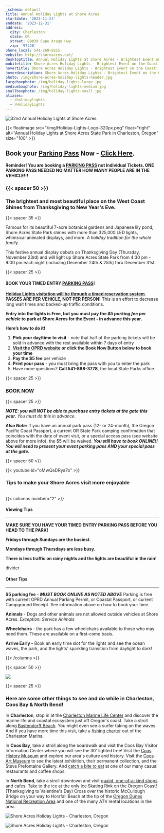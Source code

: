 ```yaml
---
_schema: default
title: Annual Holiday Lights at Shore Acres
startdate: '2023-11-23'
enddate: '2023-12-31'
address:
  city: Charleston
  state: OR
  street: 89039 Cape Arago Hwy.
  zip: '97420'
phone_local: 541-269-0215
website: http://shoreacres.net/
desktoptitle: Annual Holiday Lights at Shore Acres - Brightest Event on the Coast!
mobiletitle: Shore Acres Holiday Lights - Brightest Event on the Coast!
hovertitle: Shore Acres Holiday Lights - Brightest Event on the Coast!
hoverdescription: Shore Acres Holiday Lights - Brightest Event on the Coast!
photo: /img/shore-acres-holiday-lights-header.jpg
largeboxphoto: /img/holiday-lights-large.jpg
mediumboxphoto: /img/holiday-lights-medium.jpg
smallboxphoto: /img/holiday-lights-small.jpg
aliases:
  - /holidaylights
  - /HolidayLights
---
```

![32nd Annual Holiday Lights at Shore Acres](/img/holiday-lights-695x322.jpg)

{{< floatimage src="/img/Holiday-Lights-Logo-320px.png" float="right" alt="Annual Holiday Lights at Shore Acres State Park in Charleston, Oregon" size="100" >}}

## **Book your <u>Parking Pass</u>&nbsp;Now - <a target="_blank" rel="noopener" href="https://oregonstateparks.reserveamerica.com/tourParkDetail.do?contractCode=OR&amp;parkId=402381">Click Here</a>.**

**Reminder! You are booking a <u>PARKING PASS</u> not Individual Tickets. ONE PARKING PASS NEEDED NO MATTER HOW MANY PEOPLE ARE IN THE VEHICLE!!!**

### {{< spacer 50 >}}

### **The brightest and most beautiful place on the West Coast Shines from Thanksgiving to New Year's Eve.**

{{< spacer 35 >}}

Famous for its beautiful 7-acre botanical gardens and Japanese lily pond, Shore Acres State Park shines with more than 325,000 LED lights, whimsical animated displays, and more. *A holiday tradition for the whole family.*

This festive annual display debuts on Thanksgiving Day (Thursday, November 23rd) and will light up Shore Acres State Park from 4:30 pm - 9:00 pm each night (including December 24th & 25th) thru December 31st.

{{< spacer 25 >}}

#### BOOK YOUR TIMED ENTRY <u>PARKING PASS</u>!

[**Holiday Lights visitation will be through a timed reservation system**](https://oregonstateparks.reserveamerica.com/tourParkDetail.do?contractCode=OR&amp;parkId=402381). **PASSES ARE PER VEHICLE, NOT PER PERSON!** This is an effort to decrease long wait times and backed-up traffic conditions.

**Entry into the lights is Free, but you must pay the *$5 parking fee per vehicle* to park at Shore Acres for the Event - in advance this year.**

**Here’s how to do it!**

1. **Pick your day/time to visit** - note that half of the parking tickets will be sold in advance with the rest available within 7 days of entry
2. [**Visit the OPRD website**](https://oregonstateparks.reserveamerica.com/tourParkDetail.do?contractCode=OR&amp;parkId=402381) **or click the Book Now Button below to book your time**
3. **Pay the $5 fee** per vehicle
4. **Print your pass** - you must bring the pass with you to enter the park
5. Have more questions? **Call 541-888-3778**, the local State Parks office.

{{< spacer 25 >}}

### <a target="_blank" rel="noopener" href="https://oregonstateparks.reserveamerica.com/tourParkDetail.do?contractCode=OR&amp;parkId=402381">BOOK NOW</a>

{{< spacer 25 >}}

***NOTE: you will NOT be able to purchase entry tickets at the gate this year.*** *You must do this in advance*.

***Also Note:*** if you have an annual park pass (12- or 24-month), the Oregon Pacific Coast Passport, a current OR State Park camping confirmation that coincides with the date of event visit, or a special access pass (see website above for more info), the $5 will be waived. ***You still have to book ONLINE!!*** ***You will need to present your event parking pass AND your special pass at the gate.***

{{< spacer 50 >}}

{{< youtube id="oMwQeDRya7o" >}}

### Tips to make your Shore Acres visit more enjoyable

<br>{{< columns number="2" >}}

#### Viewing Tips

***

**MAKE SURE YOU HAVE YOUR TIMED ENTRY PARKING PASS BEFORE YOU HEAD TO THE PARK!**

**Fridays through Sundays are the busiest.**

**Mondays through Thursdays are less busy.**

**There is less traffic on rainy nights and the lights are beautiful in the rain!**

divider

#### Other Tips

***

**$5 parking fee** - **_MUST BOOK ONLINE AS NOTED ABOVE_**
Parking is free with current OPRD Annual Parking Permit, or Coastal Passport, or current Campground Receipt. See information above on how to book your time.

**Animals** - Dogs and other animals are not allowed outside vehicles at Shore Acres. _Exception: Service Animals_

**Wheelchairs** - the park has a few wheelchairs available to those who may need them. These are available on a first-come basis.

**Arrive Early -**  Book an early time slot for the lights and see the ocean waves, the park, and the lights' sparkling transition from daylight to dark!

{{< /columns >}}

{{< spacer 50 >}}

![](/img/11-20-17-coosbayholiday-contest-rules.jpg)

{{< spacer 25 >}}

### **Here are some other things to see and do while in Charleston, Coos Bay & North Bend!**

In **Charleston**, stop in at the [Charleston Marine Life Center](http://www.charlestonmarinelifecenter.com/) and discover the marine life and coastal ecosystem just off Oregon's coast. Take a stroll along [Bastendorff Beach](https://oregonsadventurecoast.com/blog/2017-08-29-spotlight-on-bastendorff-beach/). You might even see a surfer taking on the waves. And if you have more time this visit, take a [fishing charter](https://oregonsadventurecoast.com/tour-guides-and-charters/) out of the Charleston Marina.

In **Coos Bay**, take a stroll along the boardwalk and visit the Coos Bay Visitor Information Center where you will see the 30' lighted tree! Visit the [Coos History Museum](https://cooshistory.org/) and explore our area's culture and history. Visit the [Coos Art Museum](https://www.coosart.org/) to see the latest exhibition, their permanent collection, and the Steve Prefontaine Gallery. And [catch a bite to eat](https://oregonsadventurecoast.com/dining/) at one of our many casual restaurants and coffee shops.

In **North Bend**, take a stroll downtown and visit [quaint, one-of-a-kind shops](https://oregonsadventurecoast.com/shopping/) and cafes. Take to the ice at the only Ice Skating Rink on the Oregon Coast! (Thanksgiving to Valentine's Day) Cross over the historic McCullough Bridge on your way to Horsfall Beach at the tip of the [Oregon Dunes National Recreation Area](https://oregonsadventurecoast.com/untamed-dunes/) and one of the many ATV rental locations in the area.

![Shore Acres Holiday Lights - Charleston, Oregon](/img/Shore-Acres-Holiday-Lights-Collage-3.jpg)

![Shore Acres Holiday Lights - Charleston, Oregon](/img/holiday-lights-shore-acres-panoramic.jpg)